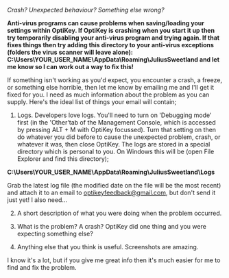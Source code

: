 *Crash? Unexpected behaviour? Something else wrong?*

**Anti-virus programs can cause problems when saving/loading your settings within OptiKey. If OptiKey is crashing when you start it up then try temporarily disabling your anti-virus program and trying again. If that fixes things then try adding this directory to your anti-virus exceptions (folders the virus scanner will leave alone): C:\Users\YOUR_USER_NAME\AppData\Roaming\JuliusSweetland and let me know so I can work out a way to fix this!**

If something isn't working as you'd expect, you encounter a crash, a freeze, or something else horrible, then let me know by emailing me and I'll get it fixed for you. I need as much information about the problem as you can supply. Here's the ideal list of things your email will contain;

1. Logs. Developers love logs. You'll need to turn on 'Debugging mode' first (in the 'Other'tab of the Management Console, which is accessed by pressing ALT + M with OptiKey focussed). Turn that setting on then do whatever you did before to cause the unexpected problem, crash, or whatever it was, then close OptiKey. The logs are stored in a special directory which is personal to you. On Windows this will be (open File Explorer and find this directory);

**C:\Users\YOUR_USER_NAME\AppData\Roaming\JuliusSweetland\Logs**

Grab the latest log file (the modified date on the file will be the most recent) and attach it to an email to [optikeyfeedback@gmail.com](mailto:optikeyfeedback@gmail.com), but don't send it just yet! I also need...

2. A short description of what you were doing when the problem occurred.

3. What is the problem? A crash? OptiKey did one thing and you were expecting something else? 

4. Anything else that you think is useful. Screenshots are amazing.

I know it's a lot, but if you give me great info then it's much easier for me to find and fix the problem.
